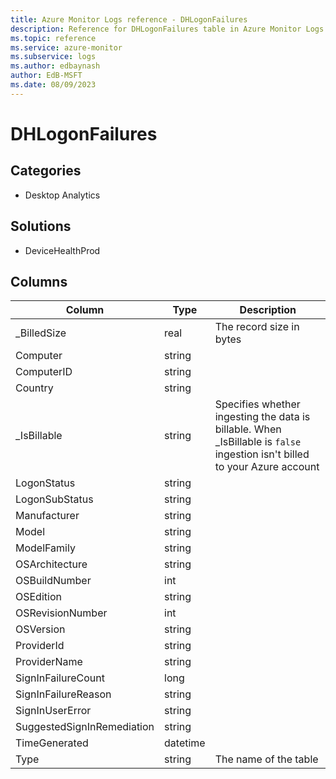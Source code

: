 ```yaml
---
title: Azure Monitor Logs reference - DHLogonFailures
description: Reference for DHLogonFailures table in Azure Monitor Logs.
ms.topic: reference
ms.service: azure-monitor
ms.subservice: logs
ms.author: edbaynash
author: EdB-MSFT
ms.date: 08/09/2023
---
```


# DHLogonFailures



## Categories

- Desktop Analytics
## Solutions

- DeviceHealthProd




## Columns

| Column | Type | Description |
|---|---|---|
| _BilledSize | real | The record size in bytes |
| Computer | string |   |
| ComputerID | string |   |
| Country | string |   |
| _IsBillable | string | Specifies whether ingesting the data is billable. When _IsBillable is `false` ingestion isn't billed to your Azure account |
| LogonStatus | string |   |
| LogonSubStatus | string |   |
| Manufacturer | string |   |
| Model | string |   |
| ModelFamily | string |   |
| OSArchitecture | string |   |
| OSBuildNumber | int |   |
| OSEdition | string |   |
| OSRevisionNumber | int |   |
| OSVersion | string |   |
| ProviderId | string |   |
| ProviderName | string |   |
| SignInFailureCount | long |   |
| SignInFailureReason | string |   |
| SignInUserError | string |   |
| SuggestedSignInRemediation | string |   |
| TimeGenerated | datetime |   |
| Type | string | The name of the table |
